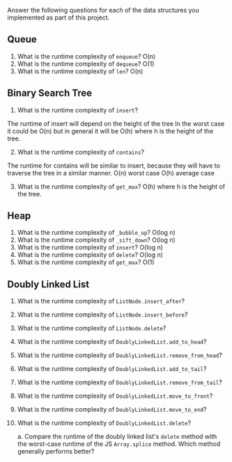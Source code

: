 Answer the following questions for each of the data structures you implemented as part of this project.

## Queue

1. What is the runtime complexity of `enqueue`?
O(n)
2. What is the runtime complexity of `dequeue`?
O(1)
3. What is the runtime complexity of `len`?
O(n)
## Binary Search Tree

1. What is the runtime complexity of `insert`?

The runtime of insert will depend on the height of the tree
In the worst case it could be O(n) but in general it will be O(h) where h is the height of the tree.

2. What is the runtime complexity of `contains`?

The runtime for contains will be similar to insert, because they will have to traverse the tree in a similar manner.
O(n) worst case
O(h) average case

3. What is the runtime complexity of `get_max`?
O(h) where h is the height of the tree.


## Heap

1. What is the runtime complexity of `_bubble_up`?
O(log n)
2. What is the runtime complexity of `_sift_down`?
O(log n)
3. What is the runtime complexity of `insert`?
O(log n)
4. What is the runtime complexity of `delete`?
O(log n)
5. What is the runtime complexity of `get_max`?
O(1)
## Doubly Linked List

1. What is the runtime complexity of `ListNode.insert_after`?

2. What is the runtime complexity of `ListNode.insert_before`?

3. What is the runtime complexity of `ListNode.delete`?

4. What is the runtime complexity of `DoublyLinkedList.add_to_head`?

5. What is the runtime complexity of `DoublyLinkedList.remove_from_head`?

6. What is the runtime complexity of `DoublyLinkedList.add_to_tail`?

7. What is the runtime complexity of `DoublyLinkedList.remove_from_tail`?

8. What is the runtime complexity of `DoublyLinkedList.move_to_front`?

9. What is the runtime complexity of `DoublyLinkedList.move_to_end`?

10. What is the runtime complexity of `DoublyLinkedList.delete`?

    a. Compare the runtime of the doubly linked list's `delete` method with the worst-case runtime of the JS `Array.splice` method. Which method generally performs better?
